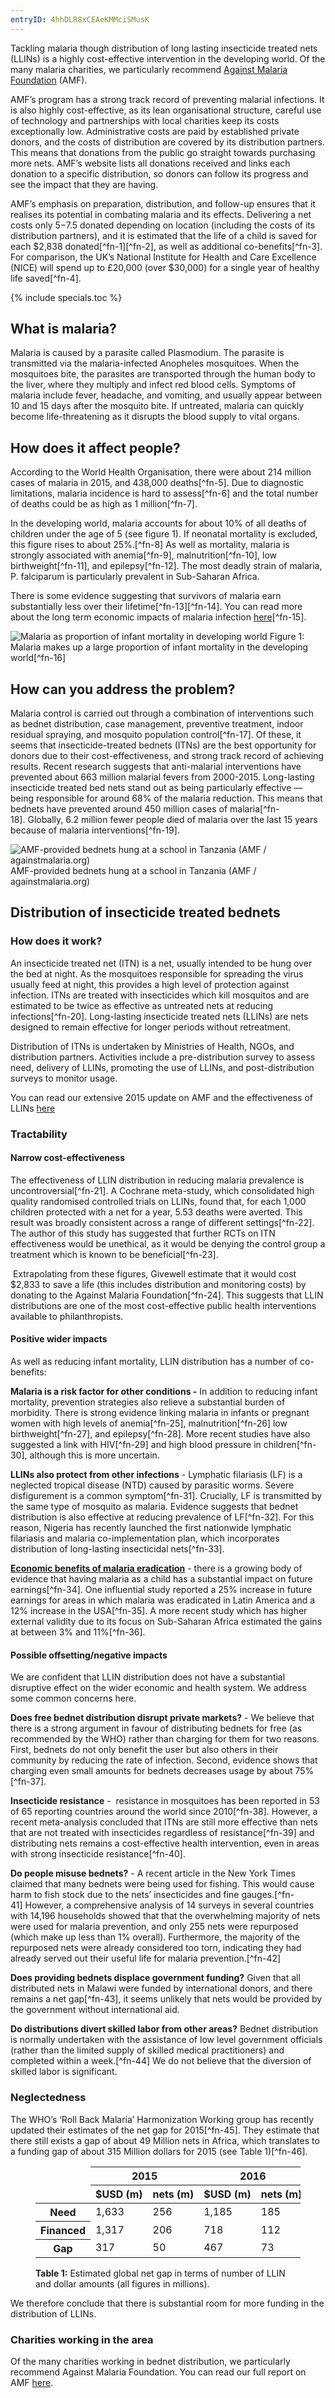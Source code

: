```yaml
---
entryID: 4hhDLR8xCEAeKMMciSMusK
---
```

Tackling malaria though distribution of long lasting insecticide treated nets (LLINs) is a highly cost-effective intervention in the developing world. Of the many malaria charities, we particularly recommend [Against Malaria Foundation](https://www.givingwhatwecan.org/top-charities/against-malaria-foundation/) (AMF).

AMF’s program has a strong track record of preventing malarial infections. It is also highly cost-effective, as its lean organisational structure, careful use of technology and partnerships with local charities keep its costs exceptionally low. Administrative costs are paid by established private donors, and the costs of distribution are covered by its distribution partners. This means that donations from the public go straight towards purchasing more nets. AMF’s website lists all donations received and links each donation to a specific distribution, so donors can follow its progress and see the impact that they are having.

AMF’s emphasis on preparation, distribution, and follow-up ensures that it realises its potential in combating malaria and its effects. Delivering a net costs only $5 -$7.5 donated depending on location (including the costs of its distribution partners), and it is estimated that the life of a child is saved for each $2,838 donated[^fn-1][^fn-2], as well as additional co-benefits[^fn-3]. For comparison, the UK’s National Institute for Health and Care Excellence (NICE) will spend up to £20,000 (over $30,000) for a single year of healthy life saved[^fn-4].

{% include specials.toc %}

## What is malaria?

Malaria is caused by a parasite called Plasmodium. The parasite is transmitted via the malaria-infected Anopheles mosquitoes. When the mosquitoes bite, the parasites are transported through the human body to the liver, where they multiply and infect red blood cells. Symptoms of malaria include fever, headache, and vomiting, and usually appear between 10 and 15 days after the mosquito bite. If untreated, malaria can quickly become life-threatening as it disrupts the blood supply to vital organs.

## How does it affect people?

According to the World Health Organisation, there were about 214 million cases of malaria in 2015, and 438,000 deaths[^fn-5]. Due to diagnostic limitations, malaria incidence is hard to assess[^fn-6] and the total number of deaths could be as high as 1 million[^fn-7].

In the developing world, malaria accounts for about 10% of all deaths of children under the age of 5 (see figure 1). If neonatal mortality is excluded, this figure rises to about 25%.[^fn-8] As well as mortality, malaria is strongly associated with anemia[^fn-9], malnutrition[^fn-10], low birthweight[^fn-11], and epilepsy[^fn-12]. The most deadly strain of malaria, P. falciparum is particularly prevalent in Sub-Saharan Africa.

There is some evidence suggesting that survivors of malaria earn substantially less over their lifetime[^fn-13][^fn-14]. You can read more about the long term economic impacts of malaria infection [here](https://www.givingwhatwecan.org/post/2016/01/the-economic-benefits-of-malaria-eradication/)[^fn-15].

![Malaria as proportion of infant mortality in developing world](//images.contentful.com/yglmadi73s3x/4EaZ0K4hxY48kquWyukCyQ/7d602d775f9da911ba3819efb3236aab/MalariaProportionDALYS_infants_developing.png)
Figure 1: Malaria makes up a large proportion of infant mortality in the developing world[^fn-16]

## How can you address the problem?

Malaria control is carried out through a combination of interventions such as bednet distribution, case management, preventive treatment, indoor residual spraying, and mosquito population control[^fn-17]. Of these, it seems that insecticide-treated bednets (ITNs) are the best opportunity for donors due to their cost-effectiveness, and strong track record of achieving results. Recent research suggests that anti-malarial interventions have prevented about 663 million malarial fevers from 2000-2015\. Long-lasting insecticide treated bed nets stand out as being particularly effective — being responsible for around 68% of the malaria reduction. This means that bednets have prevented around 450 million cases of malaria[^fn-18]. Globally, 6.2 million fewer people died of malaria over the last 15 years because of malaria interventions[^fn-19].

![AMF-provided bednets hung at a school in Tanzania (AMF / againstmalaria.org)](//images.contentful.com/yglmadi73s3x/WuMUSGJBuM6EkIoMWk6ia/308ae155717944d0d17a5d287259685d/AMF-Bednets-Tanzania.JPG)
AMF-provided bednets hung at a school in Tanzania (AMF / againstmalaria.org)

## Distribution of insecticide treated bednets

### How does it work?

An insecticide treated net (ITN) is a net, usually intended to be hung over the bed at night. As the mosquitoes responsible for spreading the virus usually feed at night, this provides a high level of protection against infection. ITNs are treated with insecticides which kill mosquitos and are estimated to be twice as effective as untreated nets at reducing infections[^fn-20]. Long-lasting insecticide treated nets (LLINs) are nets designed to remain effective for longer periods without retreatment.

Distribution of ITNs is undertaken by Ministries of Health, NGOs, and distribution partners. Activities include a pre-distribution survey to assess need, delivery of LLINs, promoting the use of LLINs, and post-distribution surveys to monitor usage.

You can read our extensive 2015 update on AMF and the effectiveness of LLINs [here](https://www.givingwhatwecan.org/blog/2015-04-24/update-against-malaria-foundation)

### Tractability

#### Narrow cost-effectiveness

The effectiveness of LLIN distribution in reducing malaria prevalence is uncontroversial[^fn-21]. A Cochrane meta-study, which consolidated high quality randomised controlled trials on LLINs, found that, for each 1,000 children protected with a net for a year, 5.53 deaths were averted. This result was broadly consistent across a range of different settings[^fn-22]. The author of this study has suggested that further RCTs on ITN effectiveness would be unethical, as it would be denying the control group a treatment which is known to be beneficial[^fn-23].

 Extrapolating from these figures, Givewell estimate that it would cost $2,833 to save a life (this includes distribution and monitoring costs) by donating to the Against Malaria Foundation[^fn-24]. This suggests that LLIN distributions are one of the most cost-effective public health interventions available to philanthropists.

#### Positive wider impacts

As well as reducing infant mortality, LLIN distribution has a number of co-benefits:

**Malaria is a risk factor for other conditions -** In addition to reducing infant mortality, prevention strategies also relieve a substantial burden of morbidity. There is strong evidence linking malaria in infants or pregnant women with high levels of anemia[^fn-25], malnutrition[^fn-26] low birthweight[^fn-27], and epilepsy[^fn-28]. More recent studies have also suggested a link with HIV[^fn-29] and high blood pressure in children[^fn-30], although this is more uncertain.

**LLINs also protect from other infections** - Lymphatic filariasis (LF) is a neglected tropical disease (NTD) caused by parasitic worms. Severe disfigurement is a common symptom[^fn-31]. Crucially, LF is transmitted by the same type of mosquito as malaria. Evidence suggests that bednet distribution is also effective at reducing prevalence of LF[^fn-32]. For this reason, Nigeria has recently launched the first nationwide lymphatic filariasis and malaria co-implementation plan, which incorporates distribution of long-lasting insecticidal nets[^fn-33].

**[Economic benefits of malaria eradication](https://www.givingwhatwecan.org/post/2016/01/the-economic-benefits-of-malaria-eradication/)** - there is a growing body of evidence that having malaria as a child has a substantial impact on future earnings[^fn-34]. One influential study reported a 25% increase in future earnings for areas in which malaria was eradicated in Latin America and a 12% increase in the USA[^fn-35]. A more recent study which has higher external validity due to its focus on Sub-Saharan Africa estimated the gains at between 3% and 11%[^fn-36].

#### Possible offsetting/negative impacts

We are confident that LLIN distribution does not have a substantial disruptive effect on the wider economic and health system. We address some common concerns here.

**Does free bednet distribution disrupt private markets?** - We believe that there is a strong argument in favour of distributing bednets for free (as recommended by the WHO) rather than charging for them for two reasons. First, bednets do not only benefit the user but also others in their community by reducing the rate of infection. Second, evidence shows that charging even small amounts for bednets decreases usage by about 75%[^fn-37].

**Insecticide resistance** -  resistance in mosquitoes has been reported in 53 of 65 reporting countries around the world since 2010[^fn-38]. However, a recent meta-analysis concluded that ITNs are still more effective than nets that are not treated with insecticides regardless of resistance[^fn-39] and distributing nets remains a cost-effective health intervention, even in areas with strong insecticide resistance[^fn-40].

**Do people misuse bednets?** - A recent article in the New York Times claimed that many bednets were being used for fishing. This would cause harm to fish stock due to the nets’ insecticides and fine gauges.[^fn-41] However, a comprehensive analysis of 14 surveys in several countries with 14,196 households showed that that the overwhelming majority of nets were used for malaria prevention, and only 255 nets were repurposed (which make up less than 1% overall). Furthermore, the majority of the repurposed nets were already considered too torn, indicating they had already served out their useful life for malaria prevention.[^fn-42]

**Does providing bednets displace government funding?** Given that all distributed nets in Malawi were funded by international donors, and there remains a net gap[^fn-43], it seems unlikely that nets would be provided by the government without international aid.

**Do distributions divert skilled labor from other areas?** Bednet distribution is normally undertaken with the assistance of low level government officials (rather than the limited supply of skilled medical practitioners) and completed within a week.[^fn-44] We do not believe that the diversion of skilled labor is significant.

### Neglectedness

The WHO’s ‘Roll Back Malaria’ Harmonization Working group has recently updated their estimates of the net gap for 2015[^fn-45]. They estimate that there still exists a gap of about 49 Million nets in Africa, which translates to a funding gap of about 315 Million dollars for 2015 (see Table 1)[^fn-46].

<figure>
<table class="table-bordered">
	<thead>
		<tr>
			<td rowspan="2">&nbsp;</td>
			<th colspan="2" class="center">2015</th>
			<th colspan="2" class="center">2016</th>
			<th colspan="2" class="center">2017</th>
		</tr>
		<tr>
			<th class="right">$USD&nbsp;(m)</th>
			<th class="right border-right">nets&nbsp;(m)</th>
			<th class="right">$USD&nbsp;(m)</th>
			<th class="right border-right">nets&nbsp;(m)</th>
			<th class="right">$USD&nbsp;(m)</th>
			<th class="right">nets&nbsp;(m)</th>
		</tr>
  </thead>
  <tbody>
		<tr class="right">
			<th>Need</th>
			<td>1,633</td>
			<td class="border-right">256</td>
			<td>1,185</td>
			<td class="border-right">185</td>
			<td>1,386</td>
			<td>217</td>
		</tr>
		<tr class="right">
			<th>Financed</th>
			<td>1,317</td>
			<td class="border-right">206</td>
			<td>718</td>
			<td class="border-right">112</td>
			<td>348</td>
			<td>54</td>
		</tr>
		<tr class="right">
			<th>Gap</th>
			<td>317</td>
			<td class="border-right">50</td>
			<td>467</td>
			<td class="border-right">73</td>
			<td>1,038</td>
			<td>162</td>
		</tr>
	</tbody>
</table>
<figcaption>
   <strong>Table 1:</strong> Estimated global net gap in terms of number of LLIN and dollar amounts (all figures in millions).
</figcaption>
</figure>

We therefore conclude that there is substantial room for more funding in the distribution of LLINs.

### Charities working in the area
Of the many charities working in bednet distribution, we particularly recommend Against Malaria Foundation. You can read our full report on AMF [here](https://www.givingwhatwecan.org/charity/against-malaria-foundation/).
